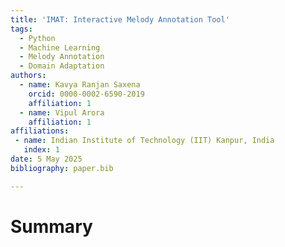 ```yaml
---
title: 'IMAT: Interactive Melody Annotation Tool'
tags:
  - Python
  - Machine Learning
  - Melody Annotation
  - Domain Adaptation
authors:
  - name: Kavya Ranjan Saxena
    orcid: 0000-0002-6590-2019
    affiliation: 1 
  - name: Vipul Arora
    affiliation: 1
affiliations:
 - name: Indian Institute of Technology (IIT) Kanpur, India
   index: 1
date: 5 May 2025
bibliography: paper.bib

---
```


# Summary